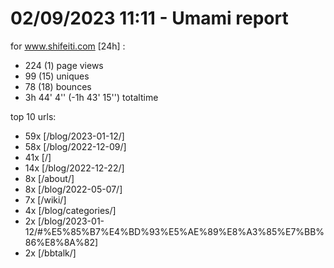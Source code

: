 # 02/09/2023 11:11 - Umami report
for www.shifeiti.com [24h] :

 - 224 (1) page views
 - 99 (15) uniques
 - 78 (18) bounces
 - 3h 44' 4'' (-1h 43' 15'') totaltime


top 10 urls:
 - 59x [/blog/2023-01-12/]
 - 58x [/blog/2022-12-09/]
 - 41x [/]
 - 14x [/blog/2022-12-22/]
 - 8x [/about/]
 - 8x [/blog/2022-05-07/]
 - 7x [/wiki/]
 - 4x [/blog/categories/]
 - 2x [/blog/2023-01-12/#%E5%85%B7%E4%BD%93%E5%AE%89%E8%A3%85%E7%BB%86%E8%8A%82]
 - 2x [/bbtalk/]



